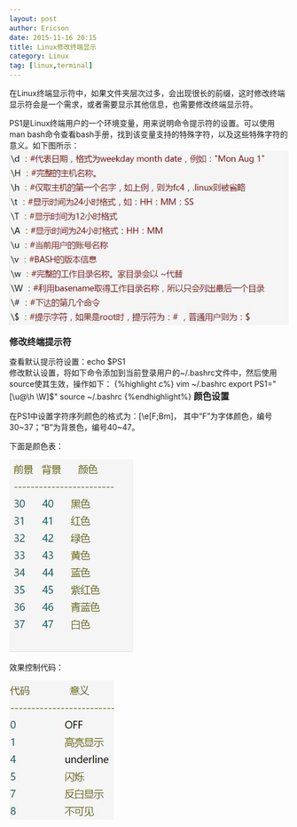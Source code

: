 ```yaml
---
layout: post
author: Ericson
date: 2015-11-16 20:15
title: Linux修改终端显示
category: Linux
tag: [linux,terminal]
---
```


在Linux终端显示符中，如果文件夹层次过多，会出现很长的前缀，这时修改终端显示符会是一个需求，或者需要显示其他信息，也需要修改终端显示符。

PS1是Linux终端用户的一个环境变量，用来说明命令提示符的设置。可以使用man bash命令查看bash手册，找到该变量支持的特殊字符，以及这些特殊字符的意义。如下图所示：
![PS1](/public/img/linux/manps1.jpg)

<font size="3"><b>修改终端提示符</b></font>

查看默认提示符设置：echo $PS1 <br/>
修改默认设置，将如下命令添加到当前登录用户的~/.bashrc文件中，然后使用source使其生效，操作如下：
{%highlight c%}
vim ~/.bashrc
export PS1="[\u@\h \W]\$"
source ~/.bashrc
{%endhighlight%}
<font size="3"><b>颜色设置</b></font>

在PS1中设置字符序列颜色的格式为：[\e[F;Bm]，
其中“F”为字体颜色，编号30~37；“B”为背景色，编号40~47。

下面是颜色表：<br/>

<div align="left">
	<img src="/public/img/linux/colorps1.jpg">
</div>

效果控制代码：

<div>
	<img src="/public/img/linux/factps1.jpg">
</div>